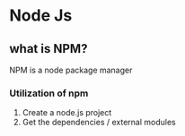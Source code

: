 # Node Js

## what is NPM?
NPM is a node package manager

### Utilization of npm
1. Create a node.js project
2. Get the dependencies / external modules